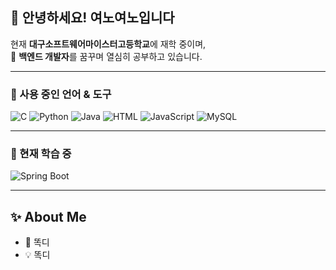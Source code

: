 ## 👋 안녕하세요! 여노여노입니다

현재 **대구소프트웨어마이스터고등학교**에 재학 중이며,  
🌱 **백엔드 개발자**를 꿈꾸며 열심히 공부하고 있습니다.

---

### 🔷 사용 중인 언어 & 도구

![C](https://img.shields.io/badge/C-A8B9CC?logo=c&logoColor=white)
![Python](https://img.shields.io/badge/Python-3776AB?logo=python&logoColor=white)
![Java](https://img.shields.io/badge/Java-007396?logo=java&logoColor=white)
![HTML](https://img.shields.io/badge/HTML5-E34F26?logo=html5&logoColor=white)
![JavaScript](https://img.shields.io/badge/JavaScript-F7DF1E?logo=javascript&logoColor=black)
![MySQL](https://img.shields.io/badge/MySQL-4479A1?logo=mysql&logoColor=white)

---

### 🔨 현재 학습 중

![Spring Boot](https://img.shields.io/badge/Learning-Spring_Boot-6DB33F?logo=springboot&logoColor=white)

---

## ✨ About Me

- 🧠 똑디
- 💡 똑디
